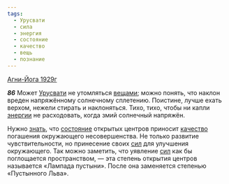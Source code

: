 ```yaml
---
tags:
  - Урусвати
  - сила
  - энергия
  - состояние
  - качество
  - вещь
  - познание
---
```


[Агни-Йога 1929г](/agni/1929)

___86___
Может [Урусвати](/tag/#Урусвати) не утомляться [вещами](/tag/#вещь); можно понять, что наклон вреден напряжённому солнечному сплетению. Поистине, лучше ехать верхом, нежели стирать и наклоняться. Тихо, тихо, чтобы ни капли [энергии](/tag/#энергия) не расходовать, когда змий солнечный напряжён.   

Нужно [знать](/tag/#познание), что [состояние](/tag/#состояние) открытых центров приносит [качество](/tag/#качество) погашения окружающего несовершенства. Не только развитие чувствительности, но принесение своих [сил](/tag/#сила) для улучшения окружающего. Так можно заметить, что уявление [сил](/tag/#сила) как бы поглощается пространством, — эта степень открытия центров называется «Лампада пустыни». После она заменяется степенью «Пустынного Льва».